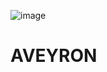 ![image](https://user-images.githubusercontent.com/4015406/169963435-7facdaf8-64ea-45c9-a61f-85d9e5f9ae5b.png)

# AVEYRON

